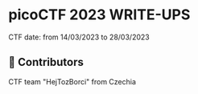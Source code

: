 # picoCTF 2023 WRITE-UPS

CTF date: 
from 14/03/2023 to 28/03/2023

## 🚀 Contributors 
CTF team "HejTozBorci" from Czechia
